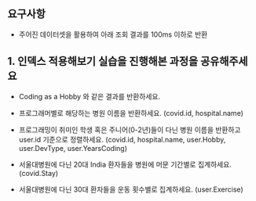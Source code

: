 ## 요구사항
- 주어진 데이터셋을 활용하여 아래 조회 결과를 100ms 이하로 반환

## 1. 인덱스 적용해보기 실습을 진행해본 과정을 공유해주세요
- Coding as a Hobby 와 같은 결과를 반환하세요.

- 프로그래머별로 해당하는 병원 이름을 반환하세요. (covid.id, hospital.name)

- 프로그래밍이 취미인 학생 혹은 주니어(0-2년)들이 다닌 병원 이름을 반환하고 user.id 기준으로 정렬하세요. (covid.id, hospital.name, user.Hobby, user.DevType, user.YearsCoding)

- 서울대병원에 다닌 20대 India 환자들을 병원에 머문 기간별로 집계하세요. (covid.Stay)

- 서울대병원에 다닌 30대 환자들을 운동 횟수별로 집계하세요. (user.Exercise)